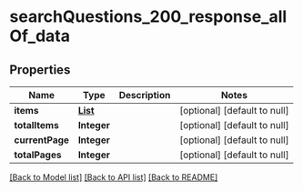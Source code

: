 # searchQuestions_200_response_allOf_data
## Properties

| Name | Type | Description | Notes |
|------------ | ------------- | ------------- | -------------|
| **items** | [**List**](QuestionSummary.md) |  | [optional] [default to null] |
| **totalItems** | **Integer** |  | [optional] [default to null] |
| **currentPage** | **Integer** |  | [optional] [default to null] |
| **totalPages** | **Integer** |  | [optional] [default to null] |

[[Back to Model list]](../README.md#documentation-for-models) [[Back to API list]](../README.md#documentation-for-api-endpoints) [[Back to README]](../README.md)

